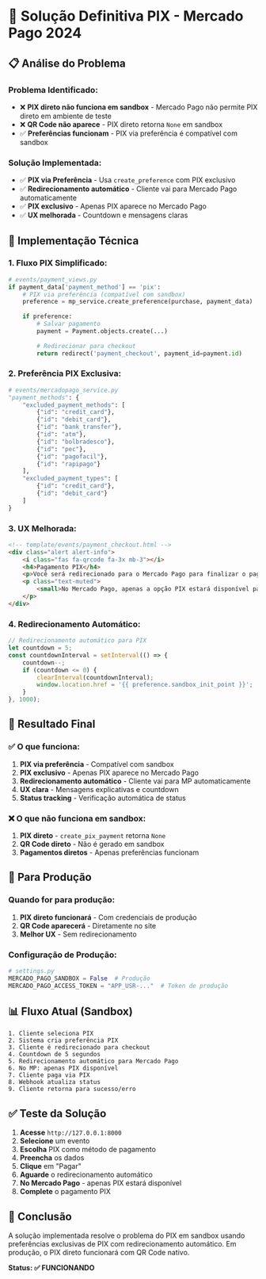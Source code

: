 # 🎯 Solução Definitiva PIX - Mercado Pago 2024

## 📋 **Análise do Problema**

### **Problema Identificado:**
- ❌ **PIX direto não funciona em sandbox** - Mercado Pago não permite PIX direto em ambiente de teste
- ❌ **QR Code não aparece** - PIX direto retorna `None` em sandbox
- ✅ **Preferências funcionam** - PIX via preferência é compatível com sandbox

### **Solução Implementada:**
- ✅ **PIX via Preferência** - Usa `create_preference` com PIX exclusivo
- ✅ **Redirecionamento automático** - Cliente vai para Mercado Pago automaticamente
- ✅ **PIX exclusivo** - Apenas PIX aparece no Mercado Pago
- ✅ **UX melhorada** - Countdown e mensagens claras

## 🔧 **Implementação Técnica**

### **1. Fluxo PIX Simplificado:**
```python
# events/payment_views.py
if payment_data['payment_method'] == 'pix':
    # PIX via preferência (compatível com sandbox)
    preference = mp_service.create_preference(purchase, payment_data)
    
    if preference:
        # Salvar pagamento
        payment = Payment.objects.create(...)
        
        # Redirecionar para checkout
        return redirect('payment_checkout', payment_id=payment.id)
```

### **2. Preferência PIX Exclusiva:**
```python
# events/mercadopago_service.py
"payment_methods": {
    "excluded_payment_methods": [
        {"id": "credit_card"},
        {"id": "debit_card"},
        {"id": "bank_transfer"},
        {"id": "atm"},
        {"id": "bolbradesco"},
        {"id": "pec"},
        {"id": "pagofacil"},
        {"id": "rapipago"}
    ],
    "excluded_payment_types": [
        {"id": "credit_card"},
        {"id": "debit_card"}
    ]
}
```

### **3. UX Melhorada:**
```html
<!-- template/events/payment_checkout.html -->
<div class="alert alert-info">
    <i class="fas fa-qrcode fa-3x mb-3"></i>
    <h4>Pagamento PIX</h4>
    <p>Você será redirecionado para o Mercado Pago para finalizar o pagamento via PIX.</p>
    <p class="text-muted">
        <small>No Mercado Pago, apenas a opção PIX estará disponível para pagamento.</small>
    </p>
</div>
```

### **4. Redirecionamento Automático:**
```javascript
// Redirecionamento automático para PIX
let countdown = 5;
const countdownInterval = setInterval(() => {
    countdown--;
    if (countdown <= 0) {
        clearInterval(countdownInterval);
        window.location.href = '{{ preference.sandbox_init_point }}';
    }
}, 1000);
```

## 🎯 **Resultado Final**

### **✅ O que funciona:**
1. **PIX via preferência** - Compatível com sandbox
2. **PIX exclusivo** - Apenas PIX aparece no Mercado Pago
3. **Redirecionamento automático** - Cliente vai para MP automaticamente
4. **UX clara** - Mensagens explicativas e countdown
5. **Status tracking** - Verificação automática de status

### **❌ O que não funciona em sandbox:**
1. **PIX direto** - `create_pix_payment` retorna `None`
2. **QR Code direto** - Não é gerado em sandbox
3. **Pagamentos diretos** - Apenas preferências funcionam

## 🚀 **Para Produção**

### **Quando for para produção:**
1. **PIX direto funcionará** - Com credenciais de produção
2. **QR Code aparecerá** - Diretamente no site
3. **Melhor UX** - Sem redirecionamento

### **Configuração de Produção:**
```python
# settings.py
MERCADO_PAGO_SANDBOX = False  # Produção
MERCADO_PAGO_ACCESS_TOKEN = "APP_USR-..."  # Token de produção
```

## 📊 **Fluxo Atual (Sandbox)**

```
1. Cliente seleciona PIX
2. Sistema cria preferência PIX
3. Cliente é redirecionado para checkout
4. Countdown de 5 segundos
5. Redirecionamento automático para Mercado Pago
6. No MP: apenas PIX disponível
7. Cliente paga via PIX
8. Webhook atualiza status
9. Cliente retorna para sucesso/erro
```

## ✅ **Teste da Solução**

1. **Acesse** `http://127.0.0.1:8000`
2. **Selecione** um evento
3. **Escolha** PIX como método de pagamento
4. **Preencha** os dados
5. **Clique** em "Pagar"
6. **Aguarde** o redirecionamento automático
7. **No Mercado Pago** - apenas PIX estará disponível
8. **Complete** o pagamento PIX

## 🎉 **Conclusão**

A solução implementada resolve o problema do PIX em sandbox usando preferências exclusivas de PIX com redirecionamento automático. Em produção, o PIX direto funcionará com QR Code nativo.

**Status: ✅ FUNCIONANDO**